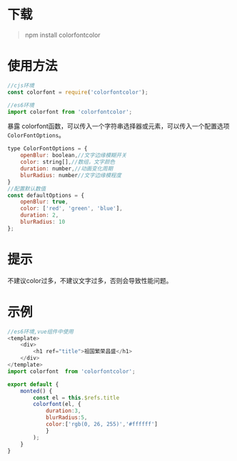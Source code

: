 # 下载
> npm install colorfontcolor 
# 使用方法
```javascript
//cjs环境
const colorfont = require('colorfontcolor');

//es6环境
import colorfont from 'colorfontcolor';
```
   暴露 colorfont函数，可以传入一个字符串选择器或元素，可以传入一个配置选项`ColorFontOptions`。
```js
type ColorFontOptions = {
    openBlur: boolean,//文字边缘模糊开关
    color: string[],//数组，文字颜色
    duration: number,//动画变化周期
    blurRadius: number//文字边缘模程度
}
//配置默认数值
const defaultOptions = {
    openBlur: true,
    color: ['red', 'green', 'blue'],
    duration: 2,
    blurRadius: 10
};
```
# 提示
 不建议color过多，不建议文字过多，否则会导致性能问题。

 # 示例
```javascript
//es6环境,vue组件中使用
<template>
    <div>
        <h1 ref="title">祖国繁荣昌盛</h1>
    </div>
</template>
import colorfont  from 'colorfontcolor';

export default {
    monted() {
        const el = this.$refs.title
        colorfont(el, {
            duration:3,
            blurRadius:5,
            color:['rgb(0, 26, 255)','#ffffff']
            }
        );
    }
}